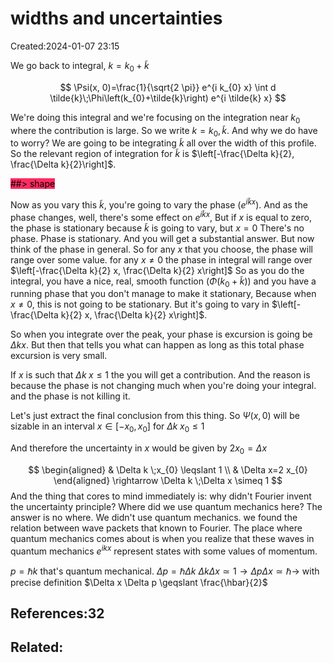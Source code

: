 # widths and uncertainties
Created:2024-01-07 23:15

We go back to integral, $k=k_{0}+\tilde{k}$

$$
\Psi(x, 0)=\frac{1}{\sqrt{2 \pi}} e^{i k_{0} x} \int d \tilde{k}\;\Phi\left(k_{0}+\tilde{k}\right) e^{i \tilde{k} x}
$$

We're doing this integral and we're focusing on the integration near $k_{0}$ where the contribution is large. So we write $k=k_{0}, \tilde{k}$. And why we do have to worry? We are going to be integrating $\tilde{k}$ all over the width of this profile. So the relevant region of integration for $\tilde{k}$ is $\left[-\frac{\Delta k}{2}, \frac{\Delta k}{2}\right]$.

<mark style="background: #FF2C61;">##> shape</mark>

Now as you vary this $\tilde{k}$, you're going to vary the phase $\left(e^{i \tilde{k} x}\right)$. And as the phase changes, well, there's some effect on $e^{i \tilde{k} x}$, But if $x$ is equal to zero, the phase is stationary because $\tilde{k}$ is going to vary, but $x=0$ There's no phase. Phase is stationary. And you will get a substantial answer.
But now think of the phase in general. So for any $x$ that you choose, the phase will range over some value.
for any $x \neq 0$ the phase in integral will range over $\left[-\frac{\Delta k}{2} x, \frac{\Delta k}{2} x\right]$
So as you do the integral, you have a nice, real, smooth function $(\Phi(k_0+\tilde{k}))$ and you have a running phase that you don't manage to make it stationary, Because when $x \neq 0$, this is not going to be stationary. But it's going to vary in $\left[-\frac{\Delta k}{2} x, \frac{\Delta k}{2} x\right]$.

So when you integrate over the peak, your phase is excursion is going be $\Delta kx$. But then that tells you what can happen as long as this total phase excursion is very small.

If $x$ is such that $\Delta k\;x\leqslant 1$ the you will get a contribution. And the reason is because the phase is not changing much when you're doing your integral. and the phase is not killing it.

Let's just extract the final conclusion from this thing. So $\Psi(x, 0)$ will be sizable in an interval $x \in\left[-x_{0}, x_{0}\right]$ for $\Delta k \;x_{0} \leqslant 1$

And therefore the uncertainty in $x$ would be given by $2 x_{0}=\Delta x$

$$
\begin{aligned}
& \Delta k \;x_{0} \leqslant 1 \\
& \Delta x=2 x_{0}
\end{aligned} \rightarrow \Delta k \;\Delta x \simeq 1
$$
And the thing that cores to mind immediately is: why didn't Fourier invent the uncertainty principle? Where did we use quantum mechanics here? The answer is no where. We didn't use quantum mechanics. we found the relation between wave packets that known to Fourier. The place where quantum mechanics comes about is when you realize that these waves in quantum mechanics $e^{i k x}$ represent states with some values of momentum.


$p=\hbar k$ that's quantum mechanical.
$\Delta p=\hbar \Delta k$
$\Delta k \Delta x \simeq 1$$\rightarrow \Delta p \Delta x \simeq \hbar \rightarrow$ with precise definition $\Delta x \Delta p \geqslant \frac{\hbar}{2}$

## References:32

## Related:



